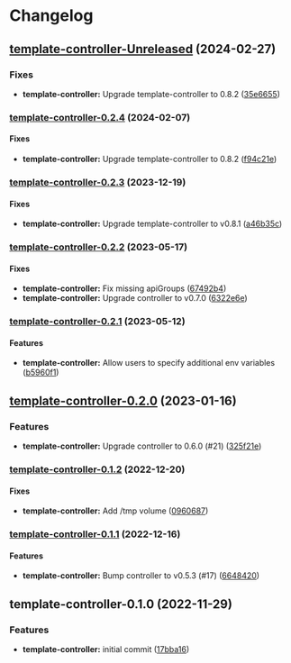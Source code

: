 # Changelog

## [template-controller-Unreleased](https://github.com/kluctl/charts/compare/template-controller-0.2.4...HEAD) (2024-02-27)

### Fixes

* **template-controller:** Upgrade template-controller to 0.8.2
([35e6655](https://github.com/kluctl/charts/commit/35e6655085832dd251216f848aff64ac81d77d55))

### [template-controller-0.2.4](https://github.com/kluctl/charts/compare/template-controller-0.2.3...template-controller-0.2.4) (2024-02-07)

#### Fixes

* **template-controller:** Upgrade template-controller to 0.8.2
([f94c21e](https://github.com/kluctl/charts/commit/f94c21e900aa4792aeda52239e2679ddf6ba82b7))

### [template-controller-0.2.3](https://github.com/kluctl/charts/compare/template-controller-0.2.2...template-controller-0.2.3) (2023-12-19)

#### Fixes

* **template-controller:** Upgrade template-controller to v0.8.1
([a46b35c](https://github.com/kluctl/charts/commit/a46b35c38e15609f96e6685e20400a0d44cc1d65))

### [template-controller-0.2.2](https://github.com/kluctl/charts/compare/template-controller-0.2.1...template-controller-0.2.2) (2023-05-17)

#### Fixes

* **template-controller:** Fix missing apiGroups
([67492b4](https://github.com/kluctl/charts/commit/67492b4e75bf618d100916e233f073e31ff537d1))
* **template-controller:** Upgrade controller to v0.7.0
([6322e6e](https://github.com/kluctl/charts/commit/6322e6ed43879b9cd50d8659ec33ac200f748af1))

### [template-controller-0.2.1](https://github.com/kluctl/charts/compare/template-controller-0.2.0...template-controller-0.2.1) (2023-05-12)

#### Features

* **template-controller:** Allow users to specify additional env variables
([b5960f1](https://github.com/kluctl/charts/commit/b5960f1ff1e14f8b8b9ac65217cd5a8da5c62f49))

## [template-controller-0.2.0](https://github.com/kluctl/charts/compare/template-controller-0.1.2...template-controller-0.2.0) (2023-01-16)

### Features

* **template-controller:** Upgrade controller to 0.6.0 (#21)
([325f21e](https://github.com/kluctl/charts/commit/325f21e0088ab0efa7840f9fbb22d4d267be07d5))

### [template-controller-0.1.2](https://github.com/kluctl/charts/compare/template-controller-0.1.1...template-controller-0.1.2) (2022-12-20)

#### Fixes

* **template-controller:** Add /tmp volume
([0960687](https://github.com/kluctl/charts/commit/0960687265e7bcaba0905f78d4a007ac94156980))

### [template-controller-0.1.1](https://github.com/kluctl/charts/compare/template-controller-0.1.0...template-controller-0.1.1) (2022-12-16)

#### Features

* **template-controller:** Bump controller to v0.5.3 (#17)
([6648420](https://github.com/kluctl/charts/commit/66484208e99cf42c19965df350e4ca2fc3af4e27))

## template-controller-0.1.0 (2022-11-29)

### Features

* **template-controller:** initial commit
([17bba16](https://github.com/kluctl/charts/commit/17bba16893624d9fdd44653ad4a447575967aa84))
